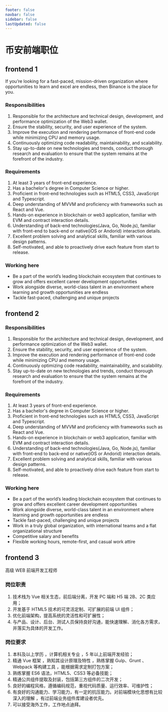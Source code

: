 ```yaml
---
footer: false
navbar: false
sidebar: false
lastUpdated: false
---
```


# 币安前端职位

## frontend 1

If you’re looking for a fast-paced, mission-driven organization where opportunities to learn and excel are endless, then Binance is the place for you.

### Responsibilities

1. Responsible for the architecture and technical design, development, and performance optimization of the Web3 wallet.
2. Ensure the stability, security, and user experience of the system.
3. Improve the execution and rendering performance of front-end code while minimizing CPU and memory usage.
4. Continuously optimizing code readability, maintainability, and scalability.
5. Stay up-to-date on new technologies and trends, conduct thorough research and evaluation to ensure that the system remains at the forefront of the industry.

### Requirements

1. At least 3 years of front-end experience.
2. Has a bachelor's degree in Computer Science or higher.
3. Proficient in front-end technologies such as HTML5, CSS3, JavaScript and Typescript.
4. Deep understanding of MVVM and proficiency with frameworks such as React and Vue.
5. Hands-on experience in blockchain or web3 application, familiar with EVM and contract interaction details.
6. Understanding of back-end technologies(Java, Go, Node.js), familiar with front-end to back-end or native(iOS or Andorid) interaction details.
7. Excellent problem solving and analytical skills, familiar with various design patterns.
8. Self-motivated, and able to proactively drive each feature from start to release.

### Working here

- Be a part of the world’s leading blockchain ecosystem that continues to grow and offers excellent career development opportunities
- Work alongside diverse, world-class talent in an environment where learning and growth opportunities are endless
- Tackle fast-paced, challenging and unique projects

## frontend 2

### Responsibilities

1. Responsible for the architecture and technical design, development, and performance optimization of the Web3 wallet.
2. Ensure the stability, security, and user experience of the system.
3. Improve the execution and rendering performance of front-end code while minimizing CPU and memory usage.
4. Continuously optimizing code readability, maintainability, and scalability.
5. Stay up-to-date on new technologies and trends, conduct thorough research and evaluation to ensure that the system remains at the forefront of the industry.

### Requirements

1. At least 3 years of front-end experience.
2. Has a bachelor's degree in Computer Science or higher.
3. Proficient in front-end technologies such as HTML5, CSS3, JavaScript and Typescript.
4. Deep understanding of MVVM and proficiency with frameworks such as React and Vue.
5. Hands-on experience in blockchain or web3 application, familiar with EVM and contract interaction details.
6. Understanding of back-end technologies(Java, Go, Node.js), familiar with front-end to back-end or native(iOS or Andorid) interaction details.
7. Excellent problem solving and analytical skills, familiar with various design patterns.
8. Self-motivated, and able to proactively drive each feature from start to release.

### Working here

- Be a part of the world’s leading blockchain ecosystem that continues to grow and offers excellent career development opportunities
- Work alongside diverse, world-class talent in an environment where learning and growth opportunities are endless
- Tackle fast-paced, challenging and unique projects
- Work in a truly global organization, with international teams and a flat organizational structure
- Competitive salary and benefits
- Flexible working hours, remote-first, and casual work attire

## frontend 3

⾼级 WEB 前端开发⼯程师

### 岗位职责

1. 技术栈为 Vue 相关⽣态，前后端分离，开发 PC 端和 H5 端 2B、2C 类应⽤；
2. 开发基于 HTML5 技术的可灵活定制、可扩展的前端 UI 组件；
3. 优化前端架构，提⾼系统的灵活性和可扩展性；
4. 与产品、设计、后台、测试⼈员保持良好沟通，能快速理解、消化各⽅需求，并落实为具体的开发⼯作。

### 岗位要求

1. 本科及以上学历 ，计算机相关专业 ，5 年以上前端开发经验；
2. 精通 Vue 框架 ，熟知其设计原理及特性 ，熟练掌握 Gulp、Grunt 、Webpack 等构建⼯具 ，能根据需求定制打包⽅案；
3. 熟练掌握 ES6 语法，HTML5、CSS3 等必备技能；
4. 精通公共组件提取及封装，包括第三⽅组件的⼆次开发；
5. 良好的编程⻛格，遵循编码规范，重视代码质量、运⾏效率、可维护性；
6. 有良好的沟通能⼒、学习能⼒，有⼀定的抗压能⼒。对前端模块化思想有⽐较深⼊的理解 ，有过前端业务组件库建设者优先。
7. 可以接受海外⼯作，⼯作地点迪拜。
